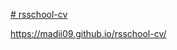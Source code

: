   [# rsschool-cv](https://madii09.github.io/rsschool-cv/cv)

   https://madii09.github.io/rsschool-cv/
